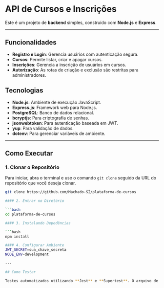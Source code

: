 # API de Cursos e Inscrições

Este é um projeto de **backend** simples, construído com **Node.js** e **Express**.

---

## Funcionalidades

* **Registro e Login**: Gerencia usuários com autenticação segura.
* **Cursos**: Permite listar, criar e apagar cursos.
* **Inscrições**: Gerencia a inscrição de usuários em cursos.
* **Autorização**: As rotas de criação e exclusão são restritas para administradores.

## Tecnologias
* **Node.js**: Ambiente de execução JavaScript.
* **Express.js**: Framework web para Node.js.
* **PostgreSQL**: Banco de dados relacional.
* **bcryptjs**: Para criptografia de senhas.
* **jsonwebtoken**: Para autenticação baseada em JWT.
* **yup**: Para validação de dados.
* **dotenv**: Para gerenciar variáveis de ambiente.

---

## Como Executar

### 1. Clonar o Repositório

Para iniciar, abra o terminal e use o comando `git clone` seguido da URL do repositório que você deseja clonar.

```bash
git clone https://github.com/Machado-SI/plataforma-de-cursos

#### 2. Entrar no Diretório

```bash
cd plataforma-de-cursos

#### 3. Instalando Depedências

```bash
npm install

#### 4. Configurar Ambiente
JWT_SECRET=sua_chave_secreta
NODE_ENV=development

---

## Como Testar

Testes automatizados utilizando **Jest** e **Supertest**. O arquivo de teste está no repositório.

